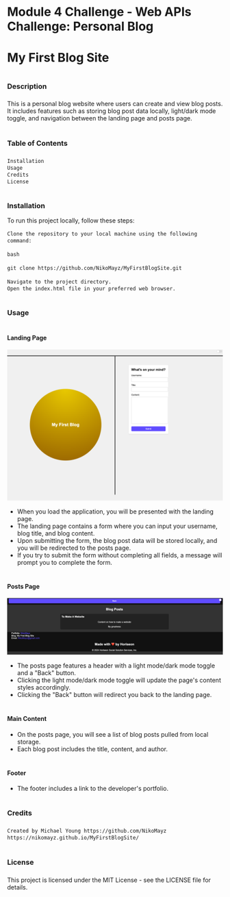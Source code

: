 # Module 4 Challenge - Web APIs Challenge: Personal Blog
# <h1>My First Blog Site<h1>


# <h3>Description<h3>

This is a personal blog website where users can create and view blog posts. It includes features such as storing blog post data locally, light/dark mode toggle, and navigation between the landing page and posts page.

# <h3>Table of Contents<h3>

    Installation
    Usage
    Credits
    License

# <h3>Installation

To run this project locally, follow these steps:

    Clone the repository to your local machine using the following command:

    bash

    git clone https://github.com/NikoMayz/MyFirstBlogSite.git

    Navigate to the project directory.
    Open the index.html file in your preferred web browser.

# <h3>Usage<h3>

# <h4>Landing Page<h4>

![alt text](./assets/images/Screenshot%202024-03-27%20at%2010.33.02%20PM.png)

* When you load the application, you will be presented with the landing page.
* The landing page contains a form where you can input your username, blog title, and blog content.
* Upon submitting the form, the blog post data will be stored locally, and you will be redirected to the posts page.
* If you try to submit the form without completing all fields, a message will prompt you to complete the form.

# <h4>Posts Page<h4>

![alt text](./assets/images/Screenshot%202024-03-27%20at%2010.36.08%20PM.png)

* The posts page features a header with a light mode/dark mode toggle and a "Back" button.
* Clicking the light mode/dark mode toggle will update the page's content styles accordingly.
* Clicking the "Back" button will redirect you back to the landing page.

# <h4>Main Content<h4>

* On the posts page, you will see a list of blog posts pulled from local storage.
* Each blog post includes the title, content, and author.

# <h4>Footer<h4>

* The footer includes a link to the developer's portfolio.



# <h3>Credits<h3>

    Created by Michael Young https://github.com/NikoMayz
    https://nikomayz.github.io/MyFirstBlogSite/

# <h3>License<h3>

This project is licensed under the MIT License - see the LICENSE file for details.

